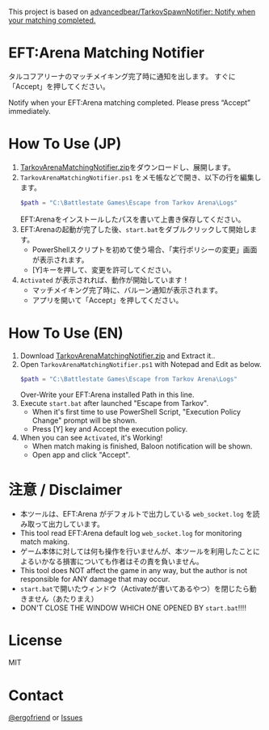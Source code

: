 This project is based on [advancedbear/TarkovSpawnNotifier: Notify when your matching completed.](https://github.com/advancedbear/TarkovSpawnNotifier)

# EFT:Arena Matching Notifier

タルコフアリーナのマッチメイキング完了時に通知を出します。
すぐに「Accept」を押してください。

Notify when your EFT:Arena matching completed.
Please press “Accept” immediately.

# How To Use (JP)
1. [TarkovArenaMatchingNotifier.zip](https://github.com/ergofriend/TarkovArenaMatchingNotifier/archive/refs/heads/main.zip)をダウンロードし、展開します。
2. `TarkovArenaMatchingNotifier.ps1` をメモ帳などで開き、以下の行を編集します。
    ```PowerShell
    $path = "C:\Battlestate Games\Escape from Tarkov Arena\Logs"
    ```
    EFT:Arenaをインストールしたパスを書いて上書き保存してください。
3. EFT:Arenaの起動が完了した後、`start.bat`をダブルクリックして開始します。
    - PowerShellスクリプトを初めて使う場合、「実行ポリシーの変更」画面が表示されます。
    - [Y]キーを押して、変更を許可してください。
4. `Activated` が表示されれば、動作が開始しています！
    - マッチメイキング完了時に、バルーン通知が表示されます。
    - アプリを開いて「Accept」を押してください。

# How To Use (EN)
1. Download [TarkovArenaMatchingNotifier.zip](https://github.com/ergofriend/TarkovArenaMatchingNotifier/archive/refs/heads/main.zip) and Extract it..
2. Open `TarkovArenaMatchingNotifier.ps1` with Notepad and Edit as below.
    ```PowerShell
    $path = "C:\Battlestate Games\Escape from Tarkov Arena\Logs"
    ```
    Over-Write your EFT:Arena installed Path in this line.
3. Execute `start.bat` after launched "Escape from Tarkov".
    * When it's first time to use PowerShell Script, "Execution Policy Change" prompt will be shown.
    * Press [Y] key and Accept the execution policy.
4. When you can see `Activated`, it's Working!
    * When match making is finished, Baloon notification will be shown.
    * Open app and click "Accept".

# 注意 / Disclaimer
- 本ツールは、EFT:Arena がデフォルトで出力している `web_socket.log` を読み取って出力しています。
- This tool read EFT:Arena default log `web_socket.log` for monitoring match making.
- ゲーム本体に対しては何も操作を行いませんが、本ツールを利用したことによるいかなる損害についても作者はその責を負いません。
- This tool does NOT affect the game in any way, but the author is not responsible for ANY damage that may occur.
- `start.bat`で開いたウィンドウ（Activateが書いてあるやつ）を閉じたら動きません（あたりまえ）
- DON'T CLOSE THE WINDOW WHICH ONE OPENED BY `start.bat`!!!!

# License
MIT

# Contact
[@ergofriend](https://twitter.com/ergofriend) or [Issues](https://github.com/ergofriend/TarkovArenaMatchingNotifier/issues)
